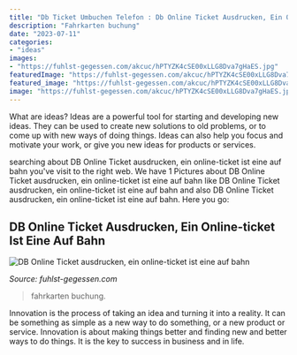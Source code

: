 ```yaml
---
title: "Db Ticket Umbuchen Telefon : Db Online Ticket Ausdrucken, Ein Online-ticket Ist Eine Auf Bahn"
description: "Fahrkarten buchung"
date: "2023-07-11"
categories:
- "ideas"
images:
- "https://fuhlst-gegessen.com/akcuc/hPTYZK4cSE00xLLG8Dva7gHaES.jpg"
featuredImage: "https://fuhlst-gegessen.com/akcuc/hPTYZK4cSE00xLLG8Dva7gHaES.jpg"
featured_image: "https://fuhlst-gegessen.com/akcuc/hPTYZK4cSE00xLLG8Dva7gHaES.jpg"
image: "https://fuhlst-gegessen.com/akcuc/hPTYZK4cSE00xLLG8Dva7gHaES.jpg"
---
```



What are ideas?
Ideas are a powerful tool for starting and developing new ideas. They can be used to create new solutions to old problems, or to come up with new ways of doing things. Ideas can also help you focus and motivate your work, or give you new ideas for products or services.

	

		
searching about DB Online Ticket ausdrucken, ein online-ticket ist eine auf bahn you've visit to the right web. We have 1 Pictures about DB Online Ticket ausdrucken, ein online-ticket ist eine auf bahn like DB Online Ticket ausdrucken, ein online-ticket ist eine auf bahn and also DB Online Ticket ausdrucken, ein online-ticket ist eine auf bahn. Here you go:
		
    
## DB Online Ticket Ausdrucken, Ein Online-ticket Ist Eine Auf Bahn

<img loading=lazy src="https://fuhlst-gegessen.com/akcuc/hPTYZK4cSE00xLLG8Dva7gHaES.jpg" onerror="this.onerror=null;this.src='https://tse3.mm.bing.net/th?id=OIP.jGQVAYZlJHlZoCCMBc9ezwAAAA&amp;pid=15.1';" alt="DB Online Ticket ausdrucken, ein online-ticket ist eine auf bahn">

_Source: fuhlst-gegessen.com_

>fahrkarten buchung. 

	

Innovation is the process of taking an idea and turning it into a reality. It can be something as simple as a new way to do something, or a new product or service. Innovation is about making things better and finding new and better ways to do things. It is the key to success in business and in life.


